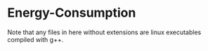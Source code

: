 # Energy-Consumption

Note that any files in here without extensions are linux executables compiled with g++.

